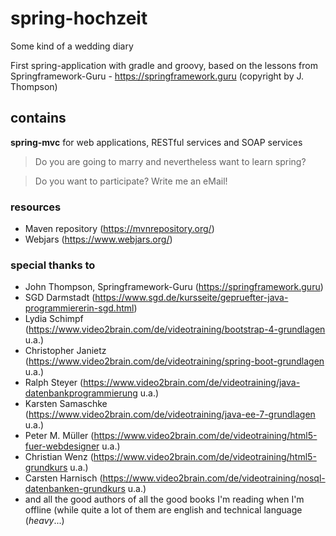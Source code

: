 # spring-hochzeit
Some kind of a wedding diary

First spring-application with gradle and groovy, based on the lessons from Springframework-Guru - https://springframework.guru (copyright by J. Thompson)

## contains
<b>spring-mvc</b> for web applications, RESTful services and SOAP services

>Do you are going to marry and nevertheless want to learn spring?

>Do you want to participate? Write me an eMail!

### resources
- Maven repository (https://mvnrepository.org/)
- Webjars (https://www.webjars.org/)

### special thanks to
- John Thompson, Springframework-Guru (https://springframework.guru)
- SGD Darmstadt (https://www.sgd.de/kursseite/gepruefter-java-programmiererin-sgd.html)
- Lydia Schimpf (https://www.video2brain.com/de/videotraining/bootstrap-4-grundlagen u.a.)
- Christopher Janietz (https://www.video2brain.com/de/videotraining/spring-boot-grundlagen u.a.)
- Ralph Steyer (https://www.video2brain.com/de/videotraining/java-datenbankprogrammierung u.a.)
- Karsten Samaschke (https://www.video2brain.com/de/videotraining/java-ee-7-grundlagen u.a.)
- Peter M. Müller (https://www.video2brain.com/de/videotraining/html5-fuer-webdesigner u.a.)
- Christian Wenz (https://www.video2brain.com/de/videotraining/html5-grundkurs u.a.)
- Carsten Harnisch (https://www.video2brain.com/de/videotraining/nosql-datenbanken-grundkurs u.a.)
- and all the good authors of all the good books I'm reading when I'm offline (while quite a lot of them are english and technical language (*heavy*...)
